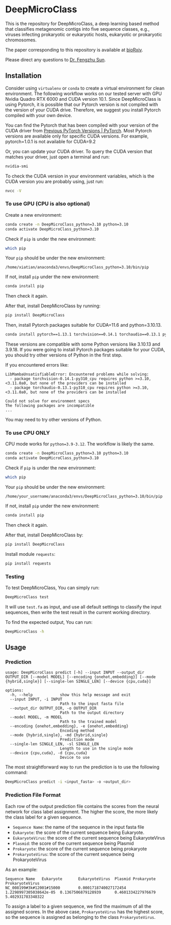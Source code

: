 # DeepMicroClass

This is the repository for DeepMicroClass, a deep learning based method that classifies metagenomic contigs into five sequence classes, e.g., viruses infecting prokaryotic or eukaryotic hosts, eukaryotic or prokaryotic chromosomes.

The paper corresponding to this repository is available at [bioRxiv](https://www.biorxiv.org/content/10.1101/2021.10.26.466018v2).

Please direct any questions to [Dr. Fengzhu Sun](mailto:fsun@usc.edu).

## Installation
Consider using `virtualenv` or `conda` to create a virtual environment for clean environment. The following workflow works on our tested server with GPU Nvidia Quadro RTX 6000 and CUDA version 10.1. Since DeepMicroClass is using Pytorch, it is possible that our Pytorch version is not compiled with the version of your CUDA drive. Therefore, we suggest you install Pytorch compiled with your own device.

You can find the Pytorch that has been compiled with your version of the CUDA driver from [Previous PyTorch Versions | PyTorch](https://pytorch.org/get-started/previous-versions/). Most Pytorch versions are available only for specific CUDA versions. For example, pytorch=1.0.1 is not available for CUDA=9.2

Or, you can update your CUDA driver. To query the CUDA version that matches your driver, just open a terminal and run:
```sh
nvidia-smi
```
To check the CUDA version in your environment variables, which is the CUDA version you are probably using, just run:
```sh
nvcc -V
```


### To use GPU (CPU is also optional)

Create a new environment:
```sh
conda create -n DeepMicroClass_python=3.10 python=3.10
conda activate DeepMicroClass_python=3.10
```

Check if `pip` is under the new environment:
```sh
which pip
```
Your `pip` should be under the new environment:
```text
/home/xiatian/anaconda3/envs/DeepMicroClass_python=3.10/bin/pip
```
If not, install `pip` under the new environment:
```sh
conda install pip
```
Then check it again.


After that, install DeepMicroClass by running:
```sh
pip install DeepMicroClass
```


Then, install Pytorch packages suitable for CUDA=11.6 and python=3.10.13. 
```sh
conda install pytorch==1.13.1 torchvision==0.14.1 torchaudio==0.13.1 pytorch-cuda=11.6 -c pytorch -c nvidia
```
These versions are compatible with some Python versions like 3.10.13 and 3.9.18. If you were going to install Pytorch packages suitable for your CUDA, you should try other versions of Python in the first step.

If you encountered errors like:
```text
LibMambaUnsatisfiableError: Encountered problems while solving:
  - package torchvision-0.14.1-py310_cpu requires python >=3.10,<3.11.0a0, but none of the providers can be installed
  - package torchaudio-0.13.1-py310_cpu requires python >=3.10,<3.11.0a0, but none of the providers can be installed

Could not solve for environment specs
The following packages are incompatible
...
```
You may need to try other versions of Python.

### To use CPU ONLY
CPU mode works for `python=3.9-3.12`. The workflow is likely the same.
```sh
conda create -n DeepMicroClass_python=3.10 python=3.10
conda activate DeepMicroClass_python=3.10
```


Check if `pip` is under the new environment:
```sh
which pip
```
Your `pip` should be under the new environment:
```text
/home/your_username/anaconda3/envs/DeepMicroClass_python=3.10/bin/pip
```
If not, install `pip` under the new environment:
```sh
conda install pip
```
Then check it again.


After that, install DeepMicroClass by:
```sh
pip install DeepMicroClass
```

Install module `requests`:
```sh
pip install requests
```

### Testing
To test DeepMicroClass, You can simply run:
```sh
DeepMicroClass test
```
It will use `test.fa` as input, and use all default settings to classify the input sequences, then write the test result in the current working directory. 

To find the expected output, You can run:
```sh
DeepMicroClass -h
```

## Usage

### Prediction

``` text
usage: DeepMicroClass predict [-h] --input INPUT --output_dir OUTPUT_DIR [--model MODEL] [--encoding {onehot,embedding}] [--mode {hybrid,single}] [--single-len SINGLE_LEN] [--device {cpu,cuda}]

options:
  -h, --help            show this help message and exit
  --input INPUT, -i INPUT
                        Path to the input fasta file
  --output_dir OUTPUT_DIR, -o OUTPUT_DIR
                        Path to the output directory
  --model MODEL, -m MODEL
                        Path to the trained model
  --encoding {onehot,embedding}, -e {onehot,embedding}
                        Encoding method
  --mode {hybrid,single}, -md {hybrid,single}
                        Prediction mode
  --single-len SINGLE_LEN, -sl SINGLE_LEN
                        Length to use in the single mode
  --device {cpu,cuda}, -d {cpu,cuda}
                        Device to use
```

The most straightforward way to run the prediction is to use the following command:

```sh
DeepMicroClass predict -i <input_fasta> -o <output_dir>
```

### Prediction File Format

Each row of the output prediction file contains the scores from the neural network for class label assignment. The higher the score, the more likely the class label for a given sequence.  

* `Sequence Name`: the name of the sequence in the input fasta file
* `Eukaryote`: the score of the current sequence being Eukaryote.
* `EukaryoteVirus`: the score of the current sequence being EukaryoteVirus
* `Plasmid`: the score of the current sequence being Plasmid
* `Prokaryote`: the score of the current sequence being prokaryote
* `ProkaryoteVirus`: the score of the current sequence being ProkaryoteVirus  

As an example:

```tsv
Sequence Name   Eukaryote       EukaryoteVirus  Plasmid Prokaryote      ProkaryoteVirus
NC_008199#3k#12001#15000        0.0001718740027172454   1.2298997305038642e-05  0.1367506879128939      0.4601334227976679      5.402931783348322
```

To assign a label to a given sequence, we find the maximum of all the assigned scores. In the above case, `ProkaryoteVirus` has the highest score, so the sequence is assigned as belonging to the class `ProkaryoteVirus`.

